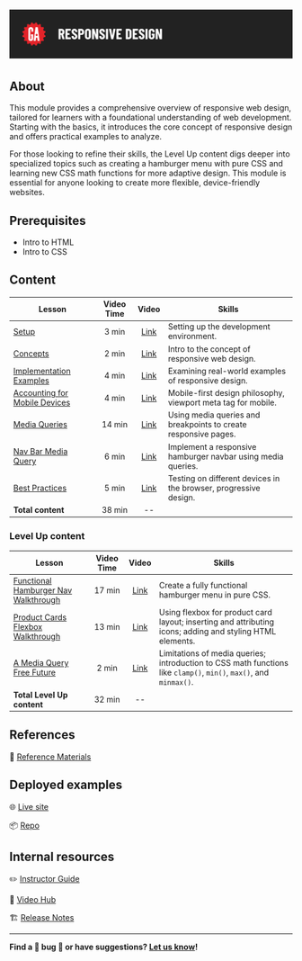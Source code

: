 # ![Responsive Design](./assets/hero.png)

## About

This module provides a comprehensive overview of responsive web design, tailored for learners with a foundational understanding of web development. Starting with the basics, it introduces the core concept of responsive design and offers practical examples to analyze.

For those looking to refine their skills, the Level Up content digs deeper into specialized topics such as creating a hamburger menu with pure CSS and learning new CSS math functions for more adaptive design. This module is essential for anyone looking to create more flexible, device-friendly websites.

## Prerequisites

- Intro to HTML
- Intro to CSS

## Content

| Lesson | Video Time | Video | Skills |
| ------ |:----------:|:-----:| ------ |
| [Setup](./setup/README.md)                                                 | 3 min  | [Link](https://generalassembly.wistia.com/medias/kam9jpjgxg) | Setting up the development environment.                          |
| [Concepts](./concepts/README.md)                                           | 2 min  | [Link](https://generalassembly.wistia.com/medias/akpwl29l9i) | Intro to the concept of responsive web design.                   |
| [Implementation Examples](./implementation-examples/README.md)             | 4 min  | [Link](https://generalassembly.wistia.com/medias/s2rf9r81mn) | Examining real-world examples of responsive design.              |
| [Accounting for Mobile Devices](./accounting-for-mobile-devices/README.md) | 4 min  | [Link](https://generalassembly.wistia.com/medias/w89mclc8kk) | Mobile-first design philosophy, viewport meta tag for mobile.    |
| [Media Queries](./media-queries/README.md)                                 | 14 min | [Link](https://generalassembly.wistia.com/medias/t7cboy1qhe) | Using media queries and breakpoints to create responsive pages.  |
| [Nav Bar Media Query](./nav-bar-media-query/README.md)                     | 6 min  | [Link](https://generalassembly.wistia.com/medias/93iml1u7ri) | Implement a responsive hamburger navbar using media queries.     |
| [Best Practices](./best-practices/README.md)                               | 5 min  | [Link](https://generalassembly.wistia.com/medias/9kf21legun) | Testing on different devices in the browser, progressive design. |
| **Total content**                                                          | 38 min | --                                                           |                                                                  |

### Level Up content

| Lesson | Video Time | Video | Skills |
| ------ |:----------:|:-----:| ------ |
| [Functional Hamburger Nav Walkthrough](./level-up/functional-hamburger-nav.md) | 17 min | [Link](https://generalassembly.wistia.com/medias/nrbhtb7s8c) | Create a fully functional hamburger menu in pure CSS.                                                              |
| [Product Cards Flexbox Walkthrough](./level-up/product-cards-flex.md)          | 13 min | [Link](https://generalassembly.wistia.com/medias/nyxxmmb7f5) | Using flexbox for product card layout; inserting and attributing icons; adding and styling HTML elements.          |
| [A Media Query Free Future](./level-up/a-media-query-free-future.md)           | 2 min  | [Link](https://generalassembly.wistia.com/medias/se5ud2y3g3) | Limitations of media queries; introduction to CSS math functions like `clamp()`, `min()`, `max()`, and `minmax()`. |
| **Total Level Up content**                                                     | 32 min | --                                                           |                                                                                                                    |

## References

📖 [Reference Materials](./references/README.md)

## Deployed examples

🌐 [Live site](https://pages.git.generalassemb.ly/modular-curriculum-all-courses/functional-hamburger-nav-deployed/)

📦 [Repo](https://git.generalassemb.ly/modular-curriculum-all-courses/functional-hamburger-nav-deployed)

## Internal resources

✏️ [Instructor Guide](./internal-resources/instructor-guide.md)

🎥 [Video Hub](./internal-resources/video-hub.md)

🏗️ [Release Notes](./internal-resources/release-notes.md)

---

**Find a 👾 bug 👾 or have suggestions? [Let us know](https://git.generalassemb.ly/modular-curriculum-all-courses/universal-resources-internal/blob/main/module-feedback.md)!**
